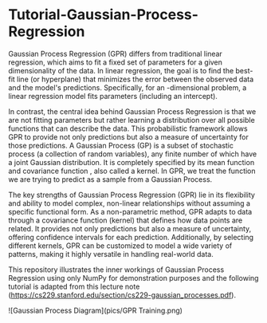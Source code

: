 # Tutorial-Gaussian-Process-Regression
Gaussian Process Regression (GPR) differs from traditional linear regression, which aims to fit a fixed set of parameters for a given dimensionality of the data. In linear regression, the goal is to find the best-fit line (or hyperplane) that minimizes the error between the observed data and the model's predictions. Specifically, for an 
-dimensional problem, a linear regression model fits 
 parameters (including an intercept).

In contrast, the central idea behind Gaussian Process Regression is that we are not fitting parameters but rather learning a distribution over all possible functions that can describe the data. This probabilistic framework allows GPR to provide not only predictions but also a measure of uncertainty for those predictions. A Gaussian Process (GP) is a subset of stochastic process (a collection of random variables), any finite number of which have a joint Gaussian distribution. It is completely specified by its mean function 
 and covariance function 
, also called a kernel. In GPR, we treat the function we are trying to predict as a sample from a Gaussian Process.

The key strengths of Gaussian Process Regression (GPR) lie in its flexibility and ability to model complex, non-linear relationships without assuming a specific functional form. As a non-parametric method, GPR adapts to data through a covariance function (kernel) that defines how data points are related. It provides not only predictions but also a measure of uncertainty, offering confidence intervals for each prediction. Additionally, by selecting different kernels, GPR can be customized to model a wide variety of patterns, making it highly versatile in handling real-world data.

This repository illustrates the inner workings of Gaussian Process Regression using only NumPy for demonstration purposes and the following tutorial is adapted from this lecture note (https://cs229.stanford.edu/section/cs229-gaussian_processes.pdf).

![Gaussian Process Diagram](pics/GPR Training.png)
